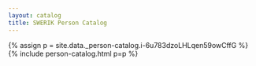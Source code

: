 ```yaml
---
layout: catalog
title: SWERIK Person Catalog
---
```

{% assign p = site.data._person-catalog.i-6u783dzoLHLqen59owCffG %}
{% include person-catalog.html p=p %}

